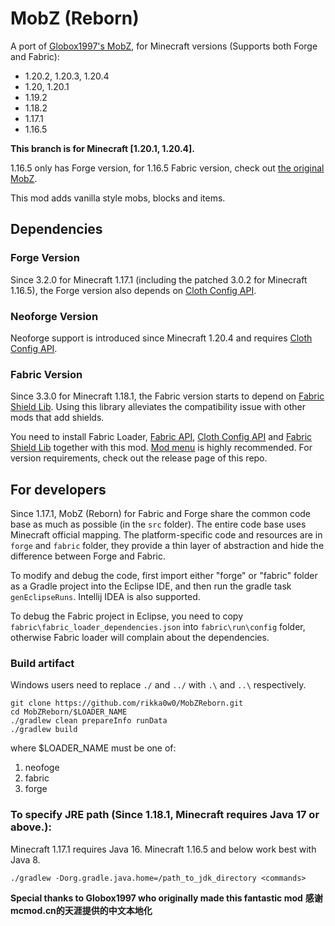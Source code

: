 # MobZ (Reborn)
A port of [Globox1997's MobZ](https://www.curseforge.com/minecraft/mc-mods/mobz), for Minecraft versions (Supports both Forge and Fabric):
* 1.20.2, 1.20.3, 1.20.4
* 1.20, 1.20.1
* 1.19.2
* 1.18.2
* 1.17.1
* 1.16.5

__This branch is for Minecraft [1.20.1, 1.20.4].__

1.16.5 only has Forge version, for 1.16.5 Fabric version, check out [the original MobZ](https://github.com/Globox1997/MobZ).

This mod adds vanilla style mobs, blocks and items.

## Dependencies
### Forge Version
Since 3.2.0 for Minecraft 1.17.1 (including the patched 3.0.2 for Minecraft 1.16.5), the Forge version also depends on [Cloth Config API](https://www.curseforge.com/minecraft/mc-mods/cloth-config-forge).

### Neoforge Version
Neoforge support is introduced since Minecraft 1.20.4 and requires [Cloth Config API](https://www.curseforge.com/minecraft/mc-mods/cloth-config).

### Fabric Version
Since 3.3.0 for Minecraft 1.18.1, the Fabric version starts to depend on [Fabric Shield Lib](https://www.curseforge.com/minecraft/mc-mods/fabric-shield-lib). Using this library alleviates the compatibility issue with other mods that add shields.

You need to install Fabric Loader, [Fabric API](https://www.curseforge.com/minecraft/mc-mods/fabric-api),
[Cloth Config API](https://www.curseforge.com/minecraft/mc-mods/cloth-config) and
[Fabric Shield Lib](https://www.curseforge.com/minecraft/mc-mods/fabric-shield-lib) together with this mod.
[Mod menu](https://www.curseforge.com/minecraft/mc-mods/modmenu) is highly recommended.
For version requirements, check out the release page of this repo.

## For developers
Since 1.17.1, MobZ (Reborn) for Fabric and Forge share the common code base as much as possible (in the `src` folder). The entire code base uses Minecraft official mapping. The platform-specific code and resources are in `forge` and `fabric` folder, they provide a thin layer of abstraction and hide the difference between Forge and Fabric.

To modify and debug the code, first import either "forge" or "fabric" folder as a Gradle project into the Eclipse IDE, and then run the gradle task `genEclipseRuns`. Intellij IDEA is also supported.

To debug the Fabric project in Eclipse, you need to copy `fabric\fabric_loader_dependencies.json` into `fabric\run\config` folder, otherwise Fabric loader will complain about the dependencies.

### Build artifact
Windows users need to replace `./` and `../` with `.\` and `..\` respectively.
```
git clone https://github.com/rikka0w0/MobZReborn.git
cd MobZReborn/$LOADER_NAME
./gradlew clean prepareInfo runData
./gradlew build
```
where $LOADER_NAME must be one of:
1. neofoge
2. fabric
3. forge

### To specify JRE path (Since 1.18.1, Minecraft requires Java 17 or above.):
Minecraft 1.17.1 requires Java 16. Minecraft 1.16.5 and below work best with Java 8.
```
./gradlew -Dorg.gradle.java.home=/path_to_jdk_directory <commands>
```

__Special thanks to Globox1997 who originally made this fantastic mod__
__感谢mcmod.cn的天涯提供的中文本地化__
